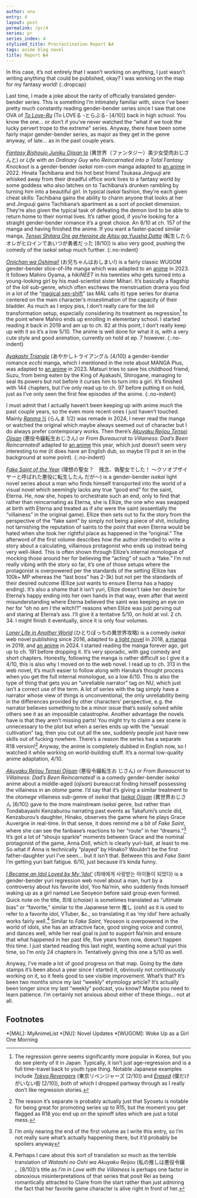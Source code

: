 ```yaml
---
author: una
entry: 4
layout: post
permalink: /pr/4
series: pr
series_index: 4
stylized_title: Procrastination Report №4
tags: anime blog novel
title: Report №4
---
```


In this case, it’s not entirely that I wasn’t working on anything, I just wasn’t
writing anything that could be published, okay? I was working on the map for my
fantasy world!
{:.dropcap}

Last time, I made a joke about the rarity of officially translated gender-bender
series. This is something I’m intimately familiar with, since I’ve been pretty
much constantly reading gender-bender series since I saw that one OVA of
[_To Love-Ru_](https://anidb.net/anime/5625) (To LOVEる -とらぶる- \[4/10\])
back in high school. You know the one… or don’t if you’ve never watched the
“what if we took the lucky pervert trope to the extreme” series. Anyway, there
have been some fairly major gender-bender series, as major as they get in the
genre anyway, of late… as in the past couple years.

[_Fantasy Bishoujo Juniku Ojisan to_](https://www.mangaupdates.com/series/0d2tmuc/fantasy-bishoujo-juniku-ojisan-to)
(異世界（ファンタジー）美少女受肉おじさんと) or _Life with an Ordinary Guy who
Reincarnated into a Total Fantasy Knockout_ is a gender-bender _isekai_ rom-com
manga adapted to [an anime](https://anidb.net/anime/16325) in 2022. Hinata
Tachibana and his hot best friend Tsukasa Jinguuji are whisked away from their
dreadful office work lives to a fantasy world by some goddess who also latches
on to Tachibana’s drunken rambling by turning him into a beautiful girl. In
typical _isekai_ fashion, they’re each given cheat skills: Tachibana gains the
ability to charm anyone that looks at her and Jinguuji gains Tachibana’s
apartment as a sort of pocket dimension. They’re also given the typical task of
defeating the demon lord to be able to return home to their normal lives. It’s
rather good, if you’re looking for a straight gender-bender romance it’s a great
choice. An 8/10 at ch. 157 of the manga and having finished the anime. If you
want a faster-paced similar manga,
[_Tensei Shitara Ore ga Heroine de Aitsu ga Yuusha Datta_](https://www.mangaupdates.com/series/g93ny20/tensei-shitara-ore-ga-heroine-de-aitsu-ga-yuusha-datta)
(転生したらオレがヒロインであいつが勇者だった \[8/10\]) is also very good,
pushing the comedy of the _isekai_ setup much further.
{:.no-indent}

[_Oniichan wa Oshimai!_](https://www.mangaupdates.com/series/fgf16kk/onii-chan-wa-oshimai)
(お兄ちゃんはおしまい!) is a fairly classic WUGOM gender-bender slice-of-life
manga which was adapted to an [anime](https://anidb.net/anime/17328) in 2023. It
follows Mahiro Oyama, a _hikiNEET_ in his twenties who gets turned into a
young-looking girl by his mad-scientist sister Mihari. It’s basically a flagship
of the _loli_ sub-genre, which often eschews the menstruation drama you find in
a lot of the
“[magical sex-shift](https://myanimelist.net/manga/genre/65/Magical_Sex_Shift)”
(as MAL calls it) type series for drama centered on the main character’s
misestimation of the capacity of their bladder. As much as I enjoy piss, I don’t
really care for the _loli_ transformation setup, especially considering its
treatment as regression[^fn1] to the point where Mahiro ends up enrolling in
elementary school. I started reading it back in 2019 and am up to ch. 82 at this
point, I don’t really keep up with it so it’s a low 5/10. The anime is well done
for what it is, with a very cute style and good animation, currently on hold at
ep. 7 however.
{:.no-indent}

[_Ayakashi Triangle_](https://www.mangaupdates.com/series/gbnfccj/ayakashi-triangle)
(あやかしトライアングル \[4/10\]) a gender-bender romance _ecchi_ manga, which I
mentioned in the note about MANGA Plus, was adapted to
[an anime](https://anidb.net/anime/17063) in 2023. Matsuri tries to save his
childhood friend, Suzu, from being eaten by the King of Ayakashi, Shirogane,
managing to seal its powers but not before it curses him to turn into a girl.
It’s finished with 144 chapters, but I’ve only read up to ch. 97 before putting
it on hold, just as I’ve only seen the first few episodes of the anime.
{:.no-indent}

I must admit that I actually haven’t been keeping up with anime much the past
couple years, so the even more recent ones I just haven’t touched. Mainly
[_Ranma ½_](https://anidb.net/anime/18700) (らんま 1/2) was remade in 2024, I
never read the manga or watched the original which maybe always seemed out of
character but I do always prefer contemporary works. Then there’s
[_Akuyaku Reijou Tensei Ojisan_](https://www.mangaupdates.com/series/x9p4ven/akuyaku-reijou-tensei-oji-san)
(悪役令嬢転生おじさん) or _From Bureaucrat to Villainess: Dad’s Been
Reincarnated!_ adapted to [an anime](https://anidb.net/anime/18366) this year,
which just doesn’t seem very interesting to me (it does have an English dub, so
maybe I’ll put it on in the background at some point).
{:.no-indent}

[_Fake Saint of the Year_](https://www.novelupdates.com/series/fake-saint-of-the-year/)
(理想の聖女？　残念、偽聖女でした！ ～クソオブザイヤーと呼ばれた悪役に転生したん
だが～) is a gender-bender _isekai_ light novel series about a man who finds
himself transported into the world of a visual novel which seemingly lacks any
true “good end” for the saint, Eterna. He, now she, hopes to orchestrate such an
end, only to find that rather than reincarnating as Eterna, she is Ellize, the
one who was swapped at birth with Eterna and treated as if _she_ were the saint
(essentially the “villainess” in the original game). Ellize then sets out to fix
the story from the perspective of the “fake saint” by simply not being a piece
of shit, including not tarnishing the reputation of saints to the point that
even Eterna would be hated when she took her rightful place as happened in the
“original.” The afterword of the first volume describes how the author intended
to write a story about a calculating, villainous protagonist who ends up instead
being very well-liked. This is often shown through Ellize’s internal monologue
of mocking those around her for believing the “acting” of such a “fake.” I’m not
really vibing with the story so far, it’s one of those setups where the
protagonist is overpowered per the standards of the setting (Ellize has 100k+ MP
whereas the “last boss” has 2-3k) but not per the standards of their desired
outcome (Ellize just wants to ensure Eterna has a happy ending). It’s also a
shame that it isn’t yuri, Ellize doesn’t take her desire for Eterna’s happy
ending into her own hands in that way, even after that weird misunderstanding
where Eterna believed the saint was keeping an eye on her for “oh no am I the
witch!?” reasons when Ellize was just perving out and staring at Eterna’s ass.
I’ll give it a tentative 5/10, on hold at vol. 2 ch. 34. I might finish it
eventually, since it is only four volumes.

[_Loner Life in Another World_](https://www.novelupdates.com/series/lonely-attack-on-the-different-world/)
(ひとりぼっちの異世界攻略) is a comedy _isekai_ web novel publishing since 2016,
adapted to
[a light novel](https://www.novelupdates.com/series/lonely-attack-on-the-different-world-ln/)
in 2018,
[a manga](https://www.mangaupdates.com/series/k55bz8a/hitoribocchi-no-isekai-kouryaku)
in 2019, and [an anime](https://anidb.net/anime/18432) in 2024. I started
reading the manga forever ago, got up to ch. 191 before dropping it. It’s very
sporadic, with gag comedy and short chapters. Honestly, following the manga is
rather difficult so I give it a 4/10, this is also why I moved on to the web
novel. I read up to ch. 313 in the web novel, it’s much easier to follow along
with Haruka’s thought process when you get the full internal monologue, so a low
6/10. This is also the type of thing that gets you an “unreliable narrator” tag
on NU, which just isn’t a correct use of the term. A lot of series with the tag
simply have a narrator whose view of things is unconventional, the only
unreliability being in the differences provided by other characters’
perspective, e.g. the narrator believes something to be a minor issue that’s
easily solved while others see it as an impossible catastrophe. Another
advantage the novels have is that they aren’t missing parts! You might try to
claim a sex scene is unnecessary to the plot but when a series ends up with the
“sexual cultivation” tag, then you cut out all the sex, suddenly people just
have new skills out of fucking nowhere. There’s a reason the series has a
separate R18 version\![^fn2] Anyway, the anime is completely dubbed in English
now, so I watched it while working on world-building stuff. It’s a normal
low-quality anime adaptation, 4/10.

[_Akuyaku Reijou Tensei Ojisan_](https://anidb.net/anime/18366) (悪役令嬢転生お
じさん) or _From Bureaucrat to Villainess: Dad’s Been Reincarnated!_ is a comedy
gender-bender _isekai_ anime about a middle-aged (_ojisan_) bureaucrat finding
himself possessing the villainess in an _otome_ game. I’d say that it’s giving a
similar treatment to the _otomege_ villainess sub-genre of _isekai_ that
[_Isekai Ojisan_](https://anidb.net/anime/16389) (異世界おじさん \[6/10\]) gave
to the more mainstream _isekai_ genre, but rather than Tondabayashi Kenzaburou
narrating past events as Takafumi’s uncle did, Kenzaburou’s daughter, Hinako,
observes the game where he plays Grace Auvergne in real-time. In that sense, it
does remind me a bit of _Fake Saint_, where she can see the fanbase’s reactions
to her “route” in her “dreams.”[^fn3] It’s got a lot of “shoujo sparkle” moments
between Grace and the nominal protagonist of the game, Anna Doll, which is
clearly yuri-bait, at least to me. So what if Anna is technically “played” by
Hinako? Wouldn’t be the first father-daughter yuri I’ve seen… but it isn’t that.
Between this and _Fake Saint_ I’m getting yuri bait fatigue. 6/10, just because
it’s kinda funny.

[_I Became an Idol Loved by My ‘Idol’_](https://www.novelupdates.com/series/i-became-an-idol-loved-by-my-idol/)
(최애에게 사랑받는 아이돌이 되었다) is a gender-bender yuri regression web novel
about a man, hurt by a controversy about his favorite idol, Yoo Na’min, who
suddenly finds himself waking up as a girl named Lee Seoyeon before said group
even formed. Quick note on the title, 최애 (_choiae_) is sometimes translated as
“ultimate bias” or “favorite,” similar to the Japanese term 推し (_oshi_) as it
is used to refer to a favorite idol, VTuber, &c., so translating it as ‘my idol’
here actually works fairly well.[^fn4] Similar to _Fake Saint_, Yeoseon is
overpowered in the world of idols, she has an attractive face, good singing
voice and control, and dances well, while her real goal is just to support
Na’min and ensure that what happened in her past life, five years from now,
doesn’t happen this time. I just started reading this last night, wanting some
actual yuri this time, so I’m only 24 chapters in. Tentatively giving this one a
5/10 as well.

Anyway, I’ve made a lot of good progress on that map. Going by the date stamps
it’s been about a year since I started it, obviously not continuously working on
it, so it feels good to see visible improvement. What’s that? It’s been two
months since my last “weekly” etymology article? It’s actually been longer since
my last “weekly” podcast, you know? Maybe you need to learn patience. I’m
certainly not anxious about either of these things… not at all.

## Footnotes

[^fn1]:
    The regression genre seems significantly more popular in Korea, but you do
    see plenty of it in Japan. Typically, it isn’t just age-regression and is a
    full time-travel back to youth type thing. Notable Japanese examples include
    [_Tokyo Revengers_](https://anidb.net/anime/15601) (東京リベンジャーズ
    \[2/10\]) and [_Erased_](https://anidb.net/anime/11292) (僕だけがいない街
    \[2/10\]), both of which I dropped partway through as I really don’t like
    regression stories.

[^fn2]:
    The reason it’s separate is probably actually just that Syosetu is notable
    for being great for promoting series up to R15, but the moment you get
    flagged as R18 you end up on the spinoff sites which are just a total mess.

[^fn3]:
    I’m only nearing the end of the first volume as I write this entry, so I’m
    not really sure what’s actually happening there, but it’d probably be
    spoilers anyway

[^fn4]:
    Perhaps I care about this sort of translation so much as the terrible
    translation of _Watashi no Oshi wa Akuyaku Reijou_ (私の推しは悪役令嬢
    。\[8/10\])’s title as _I’m in Love with the Villainess_ is perhaps one
    factor in obnoxious misinterpretations of that series that posit Rei as
    being romantically attracted to Claire from the start rather than just
    admiring the fact that her favorite game character is alive right in front
    of her.

*[MAL]: MyAnimeList
*[NU]: Novel Updates
*[WUGOM]: Woke Up as a Girl One Morning

